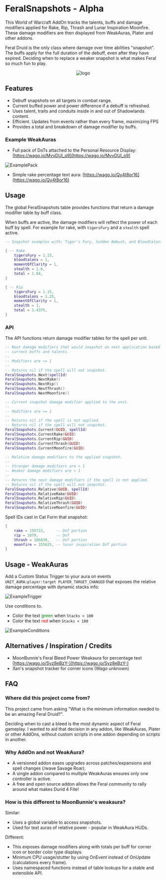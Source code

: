 # FeralSnapshots - Alpha

This World of Warcraft AddOn tracks the talents, buffs and damage modifiers applied for Rake, Rip, Thrash and Lunar Inspiration Moonfire. These damage modifiers are then displayed from WeakAuras, Plater and other addons.

Feral Druid is the only class where damage over time abilities "snapshot". The buffs apply for the full duration of the debuff, even after they have expired. Deciding when to replace a weaker snapshot is what makes Feral so much fun to play.

<div align="center">

![logo](https://raw.githubusercontent.com/enthh/FeralSnapshots/main/icon.jpg "FeralSnapshots Logo")

</div>

## Features

* Debuff snapshots on all targets in combat range.
* Current buffed power and power difference if a debuff is refreshed.
* Uses talent, traits and conduits inside in and out of Shadowlands content.
* Efficient. Updates from events rather than every frame, maximizing FPS
* Provides a total and breakdown of damage modifier by buffs.

### Example WeakAuras

* Full pack of DoTs attached to the Personal Resource Display: [https://wago.io/MvvDUl_o9](https://wago.io/MvvDUl_o9)

![ExamplePack](https://github.com/enthh/FeralSnapshots/raw/main/examples/WA_text.gif "Example WeakAura pack showing relative power")

* Simple rake percentage text aura: [https://wago.io/Qy4t8or16](https://wago.io/Qy4t8or16)

## Usage

The global FeralSnapshots table provides functions that return a damage modifier table by buff class.

When buffs are active, the damage modifiers will reflect the power of each buff by spell. For example for rake, with `tigersFury` and a `stealth` spell active.

```lua
-- Snapshot examples with: Tiger's Fury, Sudden Ambush, and Bloodtalons auras

{ -- Rake
    tigersFury = 1.15,
    bloodtalons = 1,
    momentOfClarity = 1,
    stealth = 1.6,
    total = 1.84,
}

{ -- Rip
    tigersFury = 1.15,
    bloodtalons = 1.25,
    momentOfClarity = 1,
    stealth = 1,
    total = 1.4375,
}
```

### API

The API functions return damage modifier tables for the spell per unit.

```lua
-- Next damage modifiers that would snapshot on next application based on
-- current buffs and talents.
--
-- Modifiers are >= 1
--
-- Returns nil if the spell will not snapshot.
FeralSnapshots.Next(spellId)
FeralSnapshots.NextRake()
FeralSnapshots.NextRip()
FeralSnapshots.NextThrash()
FeralSnapshots.NextMoonfire()

-- Current snapshot damage modifier applied to the unit.
--
-- Modifiers are >= 1
--
-- Returns nil if the spell is not applied.
-- Returns nil if the spell will not snapshot.
FeralSnapshots.Current(GUID, spellId)
FeralSnapshots.CurrentRake(GUID)
FeralSnapshots.CurrentRip(GUID)
FeralSnapshots.CurrentThrash(GUID)
FeralSnapshots.CurrentMoonfire(GUID)

-- Relative damage modifiers to the applied snapshot.
--
-- Stronger damage modifiers are > 1
-- Weaker damage modifiers are < 1
--
-- Returns the next damage modifiers if the spell is not applied.
-- Returns nil if the spell will not snapshot.
FeralSnapshots.Relative(GUID, spellId)
FeralSnapshots.RelativeRake(GUID)
FeralSnapshots.RelativeRip(GUID)
FeralSnapshots.RelativeThrash(GUID)
FeralSnapshots.RelativeMoonfire(GUID)
```

Spell IDs cast in Cat Form that snapshot:

```lua
{
    rake = 155722,     -- DoT portion
    rip = 1079,        -- DoT
    thrash = 106830,   -- DoT portion
    moonfire = 155625, -- lunar inspiration DoT portion
}
```

## Usage - WeakAuras

Add a Custom Status Trigger to your aura on events `UNIT_AURA:player:target PLAYER_TARGET_CHANGED` that exposes the relative damage percentage with dynamic stacks info:


![ExampleTrigger](https://github.com/enthh/FeralSnapshots/raw/main/examples/WA_trigger.png "Trigger setup")

Use conditions to.

* Color the text <font color="green">green</font> when `Stacks > 100`
* Color the text <font color="red">red</font> when `Stacks < 100`

![ExampleConditions](https://github.com/enthh/FeralSnapshots/raw/main/examples/WA_conditions.png "Conditions setup")

## Alternatives / Inspiration / Credits

* MoonBunnie's Feral Bleed Power Weakaura for percentage text [https://wago.io/Syz8eBzY-](https://wago.io/Syz8eBzY-)
* Xan's snapshot tracker for corner icons (Wago unknown)

## FAQ

### Where did this project come from?

This project came from asking "What is the minimum information needed to be an amazing Feral Druid?".

Deciding when to cast a bleed is the most dynamic aspect of Feral gameplay. I wanted to aid that decision in any addon, like WeakAuras, Plater or other AddOns, without custom scripts in one addon depending on scripts in another.

### Why AddOn and not WeakAura?

* A versioned addon eases upgrades across patches/expansions and spell changes (/wave Savage Roar).
* A single addon compared to multiple WeakAuras ensures only one controller is active.
* A free and open source addon allows the Feral community to rally around what makes Durid 4 Fite!

### How is this different to MoonBunnie's weakaura?

Similar:

* Uses a global variable to access snapshots.
* Used for text auras of relative power - popular in WeakAura HUDs.

Different:

* This exposes damage modifiers along with totals per buff for corner icon or border color type displays.
* Minimum CPU usage/stutter by using OnEvent instead of OnUpdate (calculations every frame).
* Uses namespaced functions instead of table lookups for a stable and extensible API.